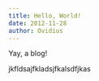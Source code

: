 ```yaml
---
title: Hello, World!
date: 2012-11-28
author: Ovidius
---
```


Yay, a blog!
<!--more-->
jkfldsajfkladsjfkalsdfjkas